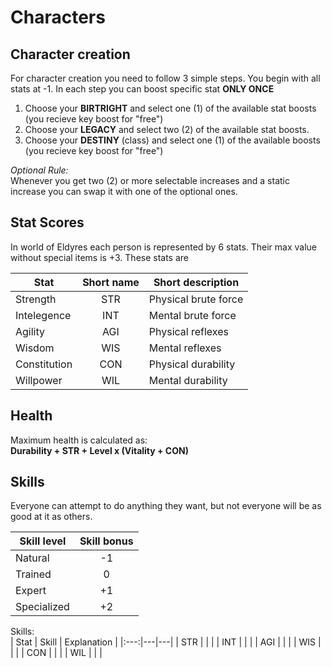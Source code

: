 # Characters

## Character creation

For character creation you need to follow 3 simple steps. You begin with all stats at -1. In each step you can boost specific stat **ONLY ONCE**

1. Choose your **BIRTRIGHT** and select one (1) of the available stat boosts (you recieve key boost for "free")
2. Choose your **LEGACY** and select two (2) of the available stat boosts.
3. Choose your **DESTINY** (class) and select one (1) of the available boosts (you recieve key boost for "free")

*Optional Rule:*  
Whenever you get two (2) or more selectable increases and a static increase you can swap it with one of the optional ones.

## Stat Scores

In world of Eldyres each person is represented by 6 stats. Their max value without special items is +3. These stats are

| Stat | Short name | Short description |
|---|:---:|---|
| Strength | STR | Physical brute force |
| Intelegence | INT | Mental brute force |
| Agility | AGI | Physical reflexes |
| Wisdom | WIS | Mental reflexes |
| Constitution | CON | Physical durability |
| Willpower | WIL | Mental durability |

## Health

Maximum health is calculated as:  
**Durability + STR + Level x (Vitality + CON)**

## Skills

Everyone can attempt to do anything they want, but not everyone will be as good at it as others.

| Skill level | Skill bonus |
|---|:---:|
| Natural | -1 |
| Trained | 0 |
| Expert | +1 |
| Specialized | +2 |

Skills:  
| Stat | Skill | Explanation |
|:---:|---|---|
| STR |  |  |
| INT |  |  |
| AGI |  |  |
| WIS |  |  |
| CON |  |  |
| WIL |  |  |